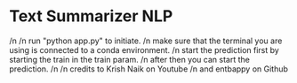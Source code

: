 # Text Summarizer NLP
/n 
/n run "python app.py" to initiate.
/n make sure that the terminal you are using is connected to a conda environment.
/n start the prediction first by starting the train in the train param.
/n after then you can start the prediction.
/n
/n credits to Krish Naik on Youtube
/n and entbappy on Github

